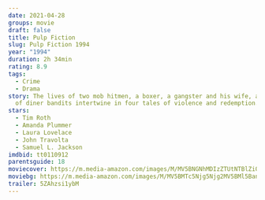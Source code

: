 ```yaml
---
date: 2021-04-28
groups: movie
draft: false
title: Pulp Fiction
slug: Pulp Fiction 1994
year: "1994"
duration: 2h 34min
rating: 8.9
tags:
  - Crime
  - Drama
story: The lives of two mob hitmen, a boxer, a gangster and his wife, and a pair
  of diner bandits intertwine in four tales of violence and redemption.
stars:
  - Tim Roth
  - Amanda Plummer
  - Laura Lovelace
  - John Travolta
  - Samuel L. Jackson
imdbid: tt0110912
parentsguide: 18
moviecover: https://m.media-amazon.com/images/M/MV5BNGNhMDIzZTUtNTBlZi00MTRlLWFjM2ItYzViMjE3YzI5MjljXkEyXkFqcGdeQXVyNzkwMjQ5NzM@._V1_FMjpg_UX1055_.jpg
moviebg: https://m.media-amazon.com/images/M/MV5BMTc5Njg5Njg2MV5BMl5BanBnXkFtZTgwMjAwMzg5MTE@._V1_FMjpg_UX1280_.jpg
trailer: 5ZAhzsi1ybM
---
```

